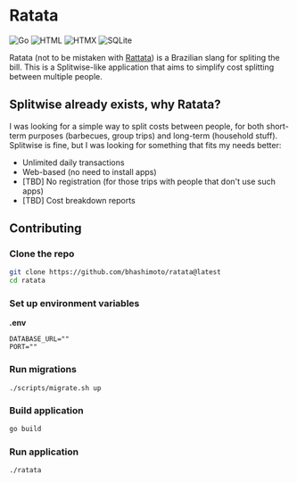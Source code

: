 # Ratata
![Go](https://img.shields.io/badge/Go-%2300ADD8.svg?&logo=go&logoColor=white) ![HTML](https://img.shields.io/badge/HTML-%23E34F26.svg?logo=html5&logoColor=white) ![HTMX](https://img.shields.io/badge/HTMX-36C?logo=htmx&logoColor=fff) ![SQLite](https://img.shields.io/badge/SQLite-%2307405e.svg?logo=sqlite&logoColor=white)

Ratata (not to be mistaken with [Rattata](https://www.pokemon.com/us/pokedex/rattata)) is a Brazilian slang for spliting the bill. This is a Splitwise-like application that aims to simplify cost splitting between multiple people.

## Splitwise already exists, why Ratata?
I was looking for a simple way to split costs between people, for both short-term purposes (barbecues, group trips) and long-term (household stuff). Splitwise is fine, but I was looking for something that fits my needs better:
* Unlimited daily transactions
* Web-based (no need to install apps)
* [TBD] No registration (for those trips with people that don't use such apps)
* [TBD] Cost breakdown reports


## Contributing
### Clone the repo
```bash
git clone https://github.com/bhashimoto/ratata@latest
cd ratata
```

### Set up environment variables
**.env**
```
DATABASE_URL=""
PORT=""
```

### Run migrations
```
./scripts/migrate.sh up
```

### Build application
```bash
go build
```

### Run application
```bash
./ratata
```


